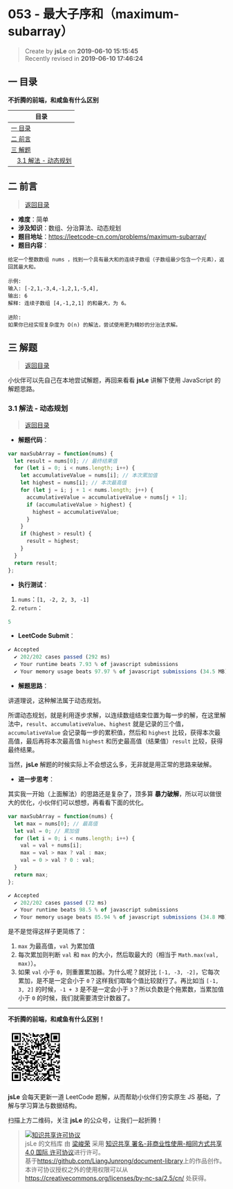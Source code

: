053 - 最大子序和（maximum-subarray）
===

> Create by **jsLe** on **2019-06-10 15:15:45**  
> Recently revised in **2019-06-10 17:46:24**

## <a name="chapter-one" id="chapter-one">一 目录</a>

**不折腾的前端，和咸鱼有什么区别**

| 目录 |
| --- | 
| [一 目录](#chapter-one) | 
| <a name="catalog-chapter-two" id="catalog-chapter-two"></a>[二 前言](#chapter-two) |
| <a name="catalog-chapter-three" id="catalog-chapter-three"></a>[三 解题](#chapter-three) |
| &emsp;[3.1 解法 - 动态规划](#chapter-three-one) |

## <a name="chapter-two" id="chapter-two">二 前言</a>

> [返回目录](#chapter-one)

* **难度**：简单
* **涉及知识**：数组、分治算法、动态规划
* **题目地址**：https://leetcode-cn.com/problems/maximum-subarray/
* **题目内容**：

```
给定一个整数数组 nums ，找到一个具有最大和的连续子数组（子数组最少包含一个元素），返回其最大和。

示例:
输入: [-2,1,-3,4,-1,2,1,-5,4],
输出: 6
解释: 连续子数组 [4,-1,2,1] 的和最大，为 6。

进阶:
如果你已经实现复杂度为 O(n) 的解法，尝试使用更为精妙的分治法求解。
```

## <a name="chapter-three" id="chapter-three">三 解题</a>

> [返回目录](#chapter-one)

小伙伴可以先自己在本地尝试解题，再回来看看 **jsLe** 讲解下使用 JavaScript 的解题思路。

### <a name="chapter-three-one" id="chapter-three-one">3.1 解法 - 动态规划</a>

> [返回目录](#chapter-one)

* **解题代码**：

```js
var maxSubArray = function(nums) {
  let result = nums[0]; // 最终结果值
  for (let i = 0; i < nums.length; i++) {
    let accumulativeValue = nums[i]; // 本次累加值
    let highest = nums[i]; // 本次最高值
    for (let j = i; j + 1 < nums.length; j++) {
      accumulativeValue = accumulativeValue + nums[j + 1];
      if (accumulativeValue > highest) {
        highest = accumulativeValue;
      }
    }
    if (highest > result) {
      result = highest;
    }
  }
  return result;
};
```

* **执行测试**：

1. `nums`：`[1, -2, 2, 3, -1]`
2. `return`：

```js
5
```

* **LeetCode Submit**：

```js
✔ Accepted
  ✔ 202/202 cases passed (292 ms)
  ✔ Your runtime beats 7.93 % of javascript submissions
  ✔ Your memory usage beats 97.97 % of javascript submissions (34.5 MB)
```

* **解题思路**：

讲道理说，这种解法属于动态规划。

所谓动态规划，就是利用逐步求解，以连续数组结束位置为每一步的解，在这里解法中，`result`、`accumulativeValue`、`highest` 就是记录的三个值，`accumulativeValue` 会记录每一步的累积值，然后和 `highest` 比较，获得本次最高值，最后再将本次最高值 `highest` 和历史最高值（结果值）`result` 比较，获得最终结果。

当然，**jsLe** 解题的时候实际上不会想这么多，无非就是用正常的思路来破解。

* **进一步思考**：

其实我一开始（上面解法）的思路还是复杂了，顶多算 **暴力破解**，所以可以做很大的优化，小伙伴们可以想想，再看看下面的优化。

```js
var maxSubArray = function(nums) {
  let max = nums[0]; // 最高值
  let val = 0; // 累加值
  for (let i = 0; i < nums.length; i++) {
    val = val + nums[i];
    max = val > max ? val : max;
    val = 0 > val ? 0 : val;
  }
  return max;
};
```

```js
✔ Accepted
  ✔ 202/202 cases passed (72 ms)
  ✔ Your runtime beats 98.5 % of javascript submissions
  ✔ Your memory usage beats 85.94 % of javascript submissions (34.8 MB)
```

是不是觉得这样子更简练了：

1. `max` 为最高值，`val` 为累加值
2. 每次累加则判断 `val` 和 `max` 的大小，然后取最大的（相当于 `Math.max(val, max)`）。
3. 如果 `val` 小于 `0`，则重置累加器。为什么呢？就好比 `[-1, -3, -2]`，它每次累加，是不是一定会小于 `0`？这样我们取每个值比较就行了。再比如当 `[-1, 3, 2]` 的时候，`-1 + 3` 是不是一定会小于 `3`？所以负数是个拖累数，当累加值小于 `0` 的时候，我们就需要清空计数器了。

---

**不折腾的前端，和咸鱼有什么区别！**

![图](../../../public-repertory/img/z-small-wechat-public-address.jpg)

**jsLe** 会每天更新一道 LeetCode 题解，从而帮助小伙伴们夯实原生 JS 基础，了解与学习算法与数据结构。

扫描上方二维码，关注 **jsLe** 的公众号，让我们一起折腾！

> <a rel="license" href="http://creativecommons.org/licenses/by-nc-sa/4.0/"><img alt="知识共享许可协议" style="border-width:0" src="https://i.creativecommons.org/l/by-nc-sa/4.0/88x31.png" /></a><br /><span xmlns:dct="http://purl.org/dc/terms/" property="dct:title">jsLe 的文档库</span> 由 <a xmlns:cc="http://creativecommons.org/ns#" href="https://github.com/LiangJunrong/document-library" property="cc:attributionName" rel="cc:attributionURL">梁峻荣</a> 采用 <a rel="license" href="http://creativecommons.org/licenses/by-nc-sa/4.0/">知识共享 署名-非商业性使用-相同方式共享 4.0 国际 许可协议</a>进行许可。<br />基于<a xmlns:dct="http://purl.org/dc/terms/" href="https://github.com/LiangJunrong/document-library" rel="dct:source">https://github.com/LiangJunrong/document-library</a>上的作品创作。<br />本许可协议授权之外的使用权限可以从 <a xmlns:cc="http://creativecommons.org/ns#" href="https://creativecommons.org/licenses/by-nc-sa/2.5/cn/" rel="cc:morePermissions">https://creativecommons.org/licenses/by-nc-sa/2.5/cn/</a> 处获得。